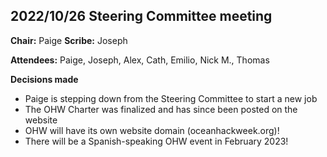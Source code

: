 ## 2022/10/26 Steering Committee meeting

**Chair:** Paige
**Scribe:** Joseph

**Attendees:** Paige, Joseph, Alex, Cath, Emilio, Nick M., Thomas

**Decisions made**

- Paige is stepping down from the Steering Committee to start a new job
- The OHW Charter was finalized and has since been posted on the website
- OHW will have its own website domain (oceanhackweek.org)!
- There will be a Spanish-speaking OHW event in February 2023!
